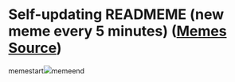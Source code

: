 # Self-updating READMEME (new meme every 5 minutes) ([Memes Source](https://bramses.notion.site/a49c1e962b7646879176ac3b327b6533?v=4d1eda54b170483cb03a40f257231764))

memestart![](https://www.notion.so/image/https%3A%2F%2Fs3-us-west-2.amazonaws.com%2Fsecure.notion-static.com%2F4979be02-a050-4d6b-835e-52a1b3114fea%2F626F3466-F784-49C1-A743-3BFDB30EC8D0.jpeg?table=block&id=1de4751d-becd-4b47-918c-c90088895f7c&cache=v2)memeend
